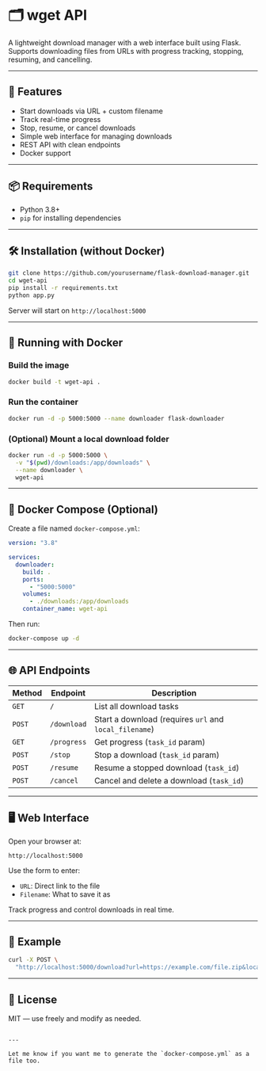 # 🗂️ wget API

A lightweight download manager with a web interface built using Flask. Supports downloading files from URLs with progress tracking, stopping, resuming, and cancelling.

---

## 🚀 Features

- Start downloads via URL + custom filename
- Track real-time progress
- Stop, resume, or cancel downloads
- Simple web interface for managing downloads
- REST API with clean endpoints
- Docker support

---

## 📦 Requirements

- Python 3.8+
- `pip` for installing dependencies

---

## 🛠️ Installation (without Docker)

```bash
git clone https://github.com/yourusername/flask-download-manager.git
cd wget-api
pip install -r requirements.txt
python app.py
````

Server will start on `http://localhost:5000`

---

## 🐳 Running with Docker

### Build the image

```bash
docker build -t wget-api .
```

### Run the container

```bash
docker run -d -p 5000:5000 --name downloader flask-downloader
```

### (Optional) Mount a local download folder

```bash
docker run -d -p 5000:5000 \
  -v "$(pwd)/downloads:/app/downloads" \
  --name downloader \
  wget-api
```

---

## 🧩 Docker Compose (Optional)

Create a file named `docker-compose.yml`:

```yaml
version: "3.8"

services:
  downloader:
    build: .
    ports:
      - "5000:5000"
    volumes:
      - ./downloads:/app/downloads
    container_name: wget-api
```

Then run:

```bash
docker-compose up -d
```

---

## 🌐 API Endpoints

| Method | Endpoint    | Description                                            |
| ------ | ----------- | ------------------------------------------------------ |
| `GET`  | `/`         | List all download tasks                                |
| `POST` | `/download` | Start a download (requires `url` and `local_filename`) |
| `GET`  | `/progress` | Get progress (`task_id` param)                         |
| `POST` | `/stop`     | Stop a download (`task_id` param)                      |
| `POST` | `/resume`   | Resume a stopped download (`task_id`)                  |
| `POST` | `/cancel`   | Cancel and delete a download (`task_id`)               |

---

## 🖥️ Web Interface

Open your browser at:

```
http://localhost:5000
```

Use the form to enter:

* `URL`: Direct link to the file
* `Filename`: What to save it as

Track progress and control downloads in real time.

---

## 📁 Example

```bash
curl -X POST \
  "http://localhost:5000/download?url=https://example.com/file.zip&local_filename=test.zip"
```

---

## 📄 License

MIT — use freely and modify as needed.

```

---

Let me know if you want me to generate the `docker-compose.yml` as a file too.
```
